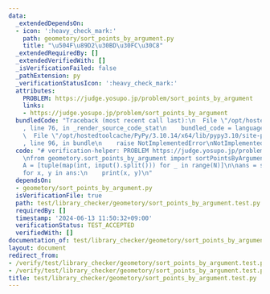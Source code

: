```yaml
---
data:
  _extendedDependsOn:
  - icon: ':heavy_check_mark:'
    path: geometory/sort_points_by_argument.py
    title: "\u504F\u89D2\u30BD\u30FC\u30C8"
  _extendedRequiredBy: []
  _extendedVerifiedWith: []
  _isVerificationFailed: false
  _pathExtension: py
  _verificationStatusIcon: ':heavy_check_mark:'
  attributes:
    PROBLEM: https://judge.yosupo.jp/problem/sort_points_by_argument
    links:
    - https://judge.yosupo.jp/problem/sort_points_by_argument
  bundledCode: "Traceback (most recent call last):\n  File \"/opt/hostedtoolcache/PyPy/3.10.14/x64/lib/pypy3.10/site-packages/onlinejudge_verify/documentation/build.py\"\
    , line 76, in _render_source_code_stat\n    bundled_code = language.bundle(\n\
    \  File \"/opt/hostedtoolcache/PyPy/3.10.14/x64/lib/pypy3.10/site-packages/onlinejudge_verify/languages/python.py\"\
    , line 96, in bundle\n    raise NotImplementedError\nNotImplementedError\n"
  code: "# verification-helper: PROBLEM https://judge.yosupo.jp/problem/sort_points_by_argument\n\
    \nfrom geometory.sort_points_by_argument import sortPointsByArgument\n\nN = int(input())\n\
    A = [tuple(map(int, input().split())) for _ in range(N)]\n\nans = sortPointsByArgument(A)\n\
    for x, y in ans:\n    print(x, y)\n"
  dependsOn:
  - geometory/sort_points_by_argument.py
  isVerificationFile: true
  path: test/library_checker/geometory/sort_points_by_argument.test.py
  requiredBy: []
  timestamp: '2024-06-13 11:50:32+09:00'
  verificationStatus: TEST_ACCEPTED
  verifiedWith: []
documentation_of: test/library_checker/geometory/sort_points_by_argument.test.py
layout: document
redirect_from:
- /verify/test/library_checker/geometory/sort_points_by_argument.test.py
- /verify/test/library_checker/geometory/sort_points_by_argument.test.py.html
title: test/library_checker/geometory/sort_points_by_argument.test.py
---
```

